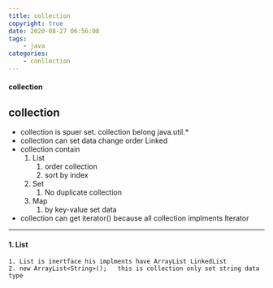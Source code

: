 ```yaml
---
title: collection
copyright: true
date: 2020-08-27 06:56:08
tags:
	- java
categories:
	- conllection
---
```


#### collection

<!-- less -->

## collection


* collection is spuer set. collection belong java.util.*
* collection can set data change order Linked
* collection contain
	1. List
		1. order collection
		2. sort by index
	2. Set 
		1.  No duplicate collection
	3. Map
		1. by key-value set data
* collection can get iterator() because all collection implments Iterator
---

#### 1. List
	1. List is inertface his implments have ArrayList LinkedList
	2. new ArrayList<String>();   this is collection only set string data type
